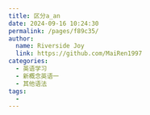 ```yaml
---
title: 区分a_an
date: 2024-09-16 10:24:30
permalink: /pages/f89c35/
author:
  name: Riverside Joy
  link: https://github.com/MaiRen1997
categories:
  - 英语学习
  - 新概念英语一
  - 其他语法
tags:
  - 
---
```

